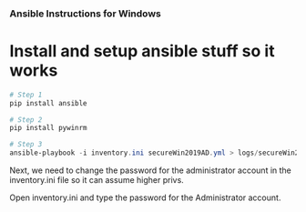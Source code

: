### Ansible Instructions for Windows

# Install and setup ansible stuff so it works

```powershell
# Step 1
pip install ansible

# Step 2
pip install pywinrm

# Step 3
ansible-playbook -i inventory.ini secureWin2019AD.yml > logs/secureWin2019AD.yml
```


Next, we need to change the password for the administrator account in the inventory.ini file so it can assume higher privs.

Open inventory.ini and type the password for the Administrator account.